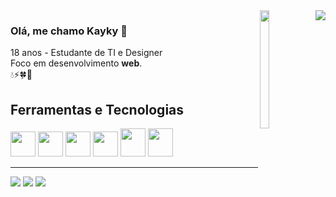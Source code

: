 <img align='right' src="https://github-readme-stats.vercel.app/api?username=kayykky&show_icons=true&title_color=783c00&text_color=af552e&icon_color=783c00&bg_color=f8efd4&cache_seconds=2300">
<img align='right' src="https://github.com/Kayykky/kayykky/assets/125319686/1389be65-3f71-49ab-a82e-5e16c164b011" width="17%" height="22%"/>

### Olá, me chamo Kayky 🍋
18 anos - Estudante de TI e Designer<br>
Foco em desenvolvimento **web**.<br>
💧⚡🍀🔎

## Ferramentas e Tecnologias
<div>
<img src="https://cdn.jsdelivr.net/gh/devicons/devicon/icons/html5/html5-original.svg" width="40" height="40"/> 
<img src="https://cdn.jsdelivr.net/gh/devicons/devicon/icons/javascript/javascript-original.svg" width="40" height="40"/> 
<img src="https://cdn.jsdelivr.net/gh/devicons/devicon/icons/css3/css3-original.svg" width="40" height="40"/>
<img src="https://cdn.jsdelivr.net/gh/devicons/devicon/icons/jquery/jquery-original.svg" width="40" height="40"/>
<img src="https://raw.githubusercontent.com/isocpp/logos/master/cpp_logo.png" width="40" height="45"/>
<img src="https://cdn.jsdelivr.net/gh/devicons/devicon/icons/mysql/mysql-original.svg" width="40" height="45"/>     
</div>
<hr>
<p>

<div>
<a href="https://instagram.com/kayykky" target="_blank"><img src="https://img.shields.io/badge/-Instagram-%23E4405F?style=for-the-badge&logo=instagram&logoColor=white" target="_blank"></a>
<a href = "mailto:kayky.limaro@gmail.com"><img src="https://img.shields.io/badge/Gmail-D14836?style=for-the-badge&logo=gmail&logoColor=white" target="_blank"></a>
<a href="https://www.linkedin.com/in/kaykylima" target="_blank"><img src="https://img.shields.io/badge/-LinkedIn-%230077B5?style=for-the-badge&logo=linkedin&logoColor=white" target="_blank"></a>   
</div>

</p>
